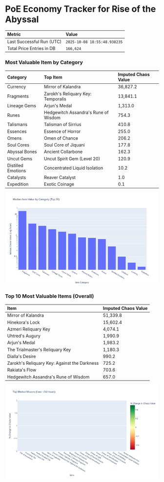 # PoE Economy Tracker for Rise of the Abyssal

<!-- START_MAINTENANCE -->
| Metric | Value |
|:---|:---|
| Last Successful Run (UTC) | `2025-10-08 18:55:48.938235` |
| Total Price Entries in DB | `166,624` |

<!-- END_MAINTENANCE -->

<!-- START_DATAFRAME_DEBUG -->
<!-- END_DATAFRAME_DEBUG -->

<!-- START_CATEGORY_ANALYSIS -->
### Most Valuable Item by Category
| Category | Top Item | Imputed Chaos Value |
| :--- | :--- | :--- |
| Currency | Mirror of Kalandra | 36,827.2 |
| Fragments | Zarokh's Reliquary Key: Temporalis | 13,841.1 |
| Lineage Gems | Arjun's Medal | 1,313.0 |
| Runes | Hedgewitch Assandra's Rune of Wisdom | 754.3 |
| Talismans | Talisman of Sirrius | 410.8 |
| Essences | Essence of Horror | 255.0 |
| Omens | Omen of Chance | 206.2 |
| Soul Cores | Soul Core of Jiquani | 177.8 |
| Abyssal Bones | Ancient Collarbone | 162.3 |
| Uncut Gems | Uncut Spirit Gem (Level 20) | 120.9 |
| Distilled Emotions | Concentrated Liquid Isolation | 10.2 |
| Catalysts | Reaver Catalyst | 1.0 |
| Expedition | Exotic Coinage | 0.1 |


![Category Analysis Chart](charts/category_analysis.png)
<!-- END_ANALYSIS -->

<!-- START_ANALYSIS -->
### Top 10 Most Valuable Items (Overall)
| Item | Imputed Chaos Value |
| :--- | :--- |
| Mirror of Kalandra | 51,339.8 |
| Hinekora's Lock | 15,602.4 |
| Azmeri Reliquary Key | 4,074.1 |
| Uhtred's Augury | 1,990.9 |
| Arjun's Medal | 1,983.2 |
| The Trialmaster's Reliquary Key | 1,180.3 |
| Dialla's Desire | 990.2 |
| Zarokh's Reliquary Key: Against the Darkness | 725.2 |
| Rakiata's Flow | 703.6 |
| Hedgewitch Assandra's Rune of Wisdom | 657.0 |


![Market Movers Chart](charts/market_movers.png)
<!-- END_ANALYSIS -->
